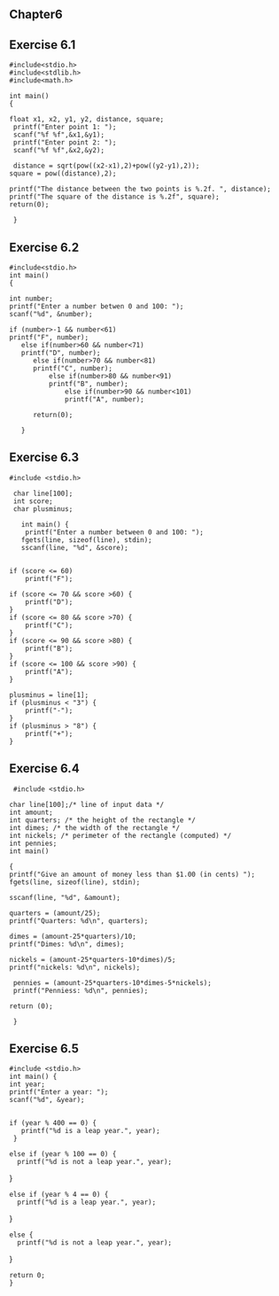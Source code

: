 ## Chapter6
## Exercise 6.1

    #include<stdio.h> 
    #include<stdlib.h> 
    #include<math.h>
    
    int main()
    {
    
    float x1, x2, y1, y2, distance, square;
     printf("Enter point 1: "); 
     scanf("%f %f",&x1,&y1);
     printf("Enter point 2: ");
     scanf("%f %f",&x2,&y2);

     distance = sqrt(pow((x2-x1),2)+pow((y2-y1),2));
    square = pow((distance),2);

    printf("The distance between the two points is %.2f. ", distance);
    printf("The square of the distance is %.2f", square);
    return(0);

     }

##  Exercise 6.2

    #include<stdio.h> 
    int main()
    {

    int number;
    printf("Enter a number betwen 0 and 100: "); 
    scanf("%d", &number);

    if (number>-1 && number<61)
    printf("F", number);
       else if(number>60 && number<71)
       printf("D", number);
          else if(number>70 && number<81)
          printf("C", number);
              else if(number>80 && number<91)
              printf("B", number);
                  else if(number>90 && number<101)
                  printf("A", number);
 
          return(0);
 
       }

## Exercise 6.3 

    #include <stdio.h>

     char line[100];             
     int score;
     char plusminus;

       int main() {
        printf("Enter a number between 0 and 100: ");     
       fgets(line, sizeof(line), stdin);
       sscanf(line, "%d", &score);


    if (score <= 60) 
        printf("F");
    
    if (score <= 70 && score >60) {
        printf("D");
    }
    if (score <= 80 && score >70) {
        printf("C");
    }
    if (score <= 90 && score >80) {
        printf("B");
    }
    if (score <= 100 && score >90) {
        printf("A");
    }

    plusminus = line[1];
    if (plusminus < "3") {
        printf("-");
    }
    if (plusminus > "8") {
        printf("+");
    }

## Exercise 6.4

     #include <stdio.h>

    char line[100];/* line of input data */
    int amount;
    int quarters; /* the height of the rectangle */
    int dimes; /* the width of the rectangle */
    int nickels; /* perimeter of the rectangle (computed) */
    int pennies;
    int main()
    
    {
    printf("Give an amount of money less than $1.00 (in cents) ");
    fgets(line, sizeof(line), stdin);

    sscanf(line, "%d", &amount);
   
    quarters = (amount/25);
    printf("Quarters: %d\n", quarters);

    dimes = (amount-25*quarters)/10;
    printf("Dimes: %d\n", dimes);

    nickels = (amount-25*quarters-10*dimes)/5;
    printf("nickels: %d\n", nickels);

     pennies = (amount-25*quarters-10*dimes-5*nickels);
     printf("Penniess: %d\n", pennies);
     
    return (0);
 
     }
     
 ## Exercise 6.5

    #include <stdio.h>
    int main() {
    int year;
    printf("Enter a year: ");
    scanf("%d", &year);

  
    if (year % 400 == 0) {
       printf("%d is a leap year.", year);
     }
  
    else if (year % 100 == 0) {
      printf("%d is not a leap year.", year);
   }

    else if (year % 4 == 0) {
      printf("%d is a leap year.", year);
   }
  
    else {
      printf("%d is not a leap year.", year);
   }

    return 0;
    }



